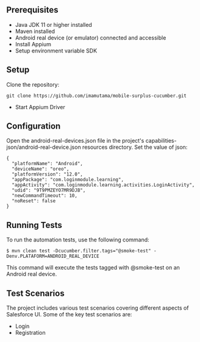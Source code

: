 
## Prerequisites
* Java JDK 11 or higher installed
* Maven installed
* Android real device (or emulator) connected and accessible
* Install Appium
* Setup environment variable SDK

## Setup
Clone the repository: 
```console
git clone https://github.com/imamutama/mobile-surplus-cucumber.git
```
* Start Appium Driver

## Configuration
Open the android-real-devices.json file in the project's capabilities-json/android-real-device.json resources directory.
Set the value of json:

```console
{
  "platformName": "Android",
  "deviceName": "oreo",
  "platformVersion": "12.0",
  "appPackage": "com.loginmodule.learning",
  "appActivity": "com.loginmodule.learning.activities.LoginActivity",
  "udid": "9T9PMZEYO7MR9DJB",
  "newCommandTimeout": 10,
  "noReset": false
}
```
## Running Tests
To run the automation tests, use the following command:
```console
$ mvn clean test -Dcucumber.filter.tags="@smoke-test" -Denv.PLATAFORM=ANDROID_REAL_DEVICE
```
This command will execute the tests tagged with @smoke-test on an Android real device.

## Test Scenarios
The project includes various test scenarios covering different aspects of Salesforce UI. Some of the key test scenarios are:

* Login
* Registration

